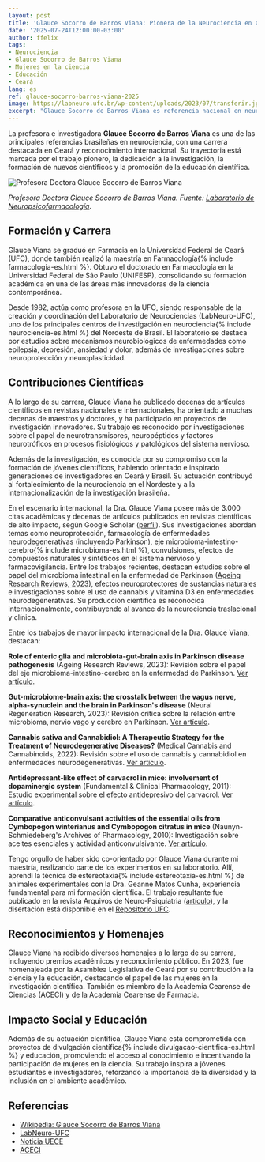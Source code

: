 ```yaml
---
layout: post
title: 'Glauce Socorro de Barros Viana: Pionera de la Neurociencia en Ceará'
date: '2025-07-24T12:00:00-03:00'
author: ffelix
tags:
- Neurociencia
- Glauce Socorro de Barros Viana
- Mujeres en la ciencia
- Educación
- Ceará
lang: es
ref: glauce-socorro-barros-viana-2025
image: https://labneuro.ufc.br/wp-content/uploads/2023/07/transferir.jpg
excerpt: "Glauce Socorro de Barros Viana es referencia nacional en neurociencia, educación e investigación, siendo pionera en Ceará e inspiración para mujeres en la ciencia. Conozca su trayectoria, logros e impacto en la formación de investigadores."
---
```


La profesora e investigadora **Glauce Socorro de Barros Viana** es una de las principales referencias brasileñas en neurociencia, con una carrera destacada en Ceará y reconocimiento internacional. Su trayectoria está marcada por el trabajo pionero, la dedicación a la investigación, la formación de nuevos científicos y la promoción de la educación científica.

<!--more-->

![Profesora Doctora Glauce Socorro de Barros Viana](https://labneuro.ufc.br/wp-content/uploads/2023/07/transferir.jpg)

_Profesora Doctora Glauce Socorro de Barros Viana. Fuente: [Laboratorio de Neuropsicofarmacología](https://labneuro.ufc.br/pt/dra-glauce-viana/)._ 

## Formación y Carrera

Glauce Viana se graduó en Farmacia en la Universidad Federal de Ceará (UFC), donde también realizó la maestría en Farmacología{% include farmacologia-es.html %}. Obtuvo el doctorado en Farmacología en la Universidad Federal de São Paulo (UNIFESP), consolidando su formación académica en una de las áreas más innovadoras de la ciencia contemporánea.

Desde 1982, actúa como profesora en la UFC, siendo responsable de la creación y coordinación del Laboratorio de Neurociencias (LabNeuro-UFC), uno de los principales centros de investigación en neurociencia{% include neurociencia-es.html %} del Nordeste de Brasil. El laboratorio se destaca por estudios sobre mecanismos neurobiológicos de enfermedades como epilepsia, depresión, ansiedad y dolor, además de investigaciones sobre neuroprotección y neuroplasticidad.

## Contribuciones Científicas

A lo largo de su carrera, Glauce Viana ha publicado decenas de artículos científicos en revistas nacionales e internacionales, ha orientado a muchas decenas de maestros y doctores, y ha participado en proyectos de investigación innovadores. Su trabajo es reconocido por investigaciones sobre el papel de neurotransmisores, neuropéptidos y factores neurotróficos en procesos fisiológicos y patológicos del sistema nervioso.

Además de la investigación, es conocida por su compromiso con la formación de jóvenes científicos, habiendo orientado e inspirado generaciones de investigadores en Ceará y Brasil. Su actuación contribuyó al fortalecimiento de la neurociencia en el Nordeste y a la internacionalización de la investigación brasileña.

En el escenario internacional, la Dra. Glauce Viana posee más de 3.000 citas académicas y decenas de artículos publicados en revistas científicas de alto impacto, según Google Scholar ([perfil](https://scholar.google.com/citations?user=3nGfmtUAAAAJ&hl=en)). Sus investigaciones abordan temas como neuroprotección, farmacología de enfermedades neurodegenerativas (incluyendo Parkinson), eje microbioma-intestino-cerebro{% include microbioma-es.html %}, convulsiones, efectos de compuestos naturales y sintéticos en el sistema nervioso y farmacovigilancia. Entre los trabajos recientes, destacan estudios sobre el papel del microbioma intestinal en la enfermedad de Parkinson ([Ageing Research Reviews, 2023](https://pubmed.ncbi.nlm.nih.gov/36455790/)), efectos neuroprotectores de sustancias naturales e investigaciones sobre el uso de cannabis y vitamina D3 en enfermedades neurodegenerativas. Su producción científica es reconocida internacionalmente, contribuyendo al avance de la neurociencia traslacional y clínica.

Entre los trabajos de mayor impacto internacional de la Dra. Glauce Viana, destacan:

**Role of enteric glia and microbiota-gut-brain axis in Parkinson disease pathogenesis** (Ageing Research Reviews, 2023): Revisión sobre el papel del eje microbioma-intestino-cerebro en la enfermedad de Parkinson. [Ver artículo](https://pubmed.ncbi.nlm.nih.gov/36455790/).

**Gut-microbiome-brain axis: the crosstalk between the vagus nerve, alpha-synuclein and the brain in Parkinson's disease** (Neural Regeneration Research, 2023): Revisión crítica sobre la relación entre microbioma, nervio vago y cerebro en Parkinson. [Ver artículo](https://pubmed.ncbi.nlm.nih.gov/37449597/).

**Cannabis sativa and Cannabidiol: A Therapeutic Strategy for the Treatment of Neurodegenerative Diseases?** (Medical Cannabis and Cannabinoids, 2022): Revisión sobre el uso de cannabis y cannabidiol en enfermedades neurodegenerativas. [Ver artículo](https://pubmed.ncbi.nlm.nih.gov/36467781/).

**Antidepressant‐like effect of carvacrol in mice: involvement of dopaminergic system** (Fundamental & Clinical Pharmacology, 2011): Estudio experimental sobre el efecto antidepresivo del carvacrol. [Ver artículo](https://onlinelibrary.wiley.com/doi/abs/10.1111/j.1472-8206.2010.00850.x).

**Comparative anticonvulsant activities of the essential oils from Cymbopogon winterianus and Cymbopogon citratus in mice** (Naunyn-Schmiedeberg's Archives of Pharmacology, 2010): Investigación sobre aceites esenciales y actividad anticonvulsivante. [Ver artículo](https://link.springer.com/article/10.1007/S00210-010-0494-9).

Tengo orgullo de haber sido co-orientado por Glauce Viana durante mi maestría, realizando parte de los experimentos en su laboratorio. Allí, aprendí la técnica de estereotaxia{% include estereotaxia-es.html %} de animales experimentales con la Dra. Geanne Matos Cunha, experiencia fundamental para mi formación científica. El trabajo resultante fue publicado en la revista Arquivos de Neuro-Psiquiatria ([artículo](https://www.scielo.br/j/anp/a/htnPkB8snm5JMMhRNSGkvrd/?lang=en)), y la disertación está disponible en el [Repositorio UFC](https://repositorio.ufc.br/handle/riufc/2360).

## Reconocimientos y Homenajes

Glauce Viana ha recibido diversos homenajes a lo largo de su carrera, incluyendo premios académicos y reconocimiento público. En 2023, fue homenajeada por la Asamblea Legislativa de Ceará por su contribución a la ciencia y la educación, destacando el papel de las mujeres en la investigación científica. También es miembro de la Academia Cearense de Ciencias (ACECI) y de la Academia Cearense de Farmacia.

## Impacto Social y Educación

Además de su actuación científica, Glauce Viana está comprometida con proyectos de divulgación científica{% include divulgacao-cientifica-es.html %} y educación, promoviendo el acceso al conocimiento e incentivando la participación de mujeres en la ciencia. Su trabajo inspira a jóvenes estudiantes e investigadores, reforzando la importancia de la diversidad y la inclusión en el ambiente académico.

## Referencias

- [Wikipedia: Glauce Socorro de Barros Viana](https://pt.wikipedia.org/wiki/Glauce_Socorro_de_Barros_Viana)
- [LabNeuro-UFC](https://labneuro.ufc.br/pt/dra-glauce-viana/)
- [Noticia UECE](https://www.uece.br/noticias/professoras-da-uece-sao-homenageadas-na-assembleia-legislativa-do-ceara/)
- [ACECI](https://www.aceci.com.br/2020/03/16/glauce-socorro-barros-viana/)
